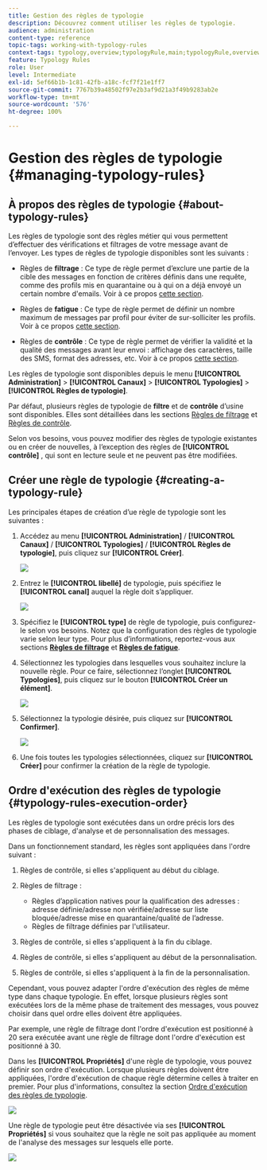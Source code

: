 ```yaml
---
title: Gestion des règles de typologie
description: Découvrez comment utiliser les règles de typologie.
audience: administration
content-type: reference
topic-tags: working-with-typology-rules
context-tags: typology,overview;typologyRule,main;typologyRule,overview
feature: Typology Rules
role: User
level: Intermediate
exl-id: 5ef66b1b-1c81-42fb-a18c-fcf7f21e1ff7
source-git-commit: 7767b39a48502f97e2b3af9d21a3f49b9283ab2e
workflow-type: tm+mt
source-wordcount: '576'
ht-degree: 100%

---
```


# Gestion des règles de typologie {#managing-typology-rules}

## À propos des règles de typologie {#about-typology-rules}

Les règles de typologie sont des règles métier qui vous permettent d’effectuer des vérifications et filtrages de votre message avant de l’envoyer. Les types de règles de typologie disponibles sont les suivants :

* Règles de **filtrage** : Ce type de règle permet d’exclure une partie de la cible des messages en fonction de critères définis dans une requête, comme des profils mis en quarantaine ou à qui on a déjà envoyé un certain nombre d&#39;emails. Voir à ce propos [cette section](../../sending/using/filtering-rules.md).

* Règles de **fatigue** : Ce type de règle permet de définir un nombre maximum de messages par profil pour éviter de sur-solliciter les profils. Voir à ce propos [cette section](../../sending/using/fatigue-rules.md).

* Règles de **contrôle** : Ce type de règle permet de vérifier la validité et la qualité des messages avant leur envoi : affichage des caractères, taille des SMS, format des adresses, etc. Voir à ce propos [cette section](../../sending/using/control-rules.md).

Les règles de typologie sont disponibles depuis le menu **[!UICONTROL Administration]** > **[!UICONTROL Canaux]** > **[!UICONTROL Typologies]** > **[!UICONTROL Règles de typologie]**.

Par défaut, plusieurs règles de typologie de **filtre** et de **contrôle** d’usine sont disponibles. Elles sont détaillées dans les sections [Règles de filtrage](../../sending/using/filtering-rules.md) et [Règles de contrôle](../../sending/using/control-rules.md).

Selon vos besoins, vous pouvez modifier des règles de typologie existantes ou en créer de nouvelles, à l’exception des règles de **[!UICONTROL contrôle]** , qui sont en lecture seule et ne peuvent pas être modifiées.

## Créer une règle de typologie {#creating-a-typology-rule}

Les principales étapes de création d’ue règle de typologie sont les suivantes :

1. Accédez au menu **[!UICONTROL Administration]** / **[!UICONTROL Canaux]** / **[!UICONTROL Typologies]** / **[!UICONTROL Règles de typologie]**, puis cliquez sur **[!UICONTROL Créer]**.

   ![](assets/typology_create-rule.png)

1. Entrez le **[!UICONTROL libellé]** de typologie, puis spécifiez le **[!UICONTROL canal]** auquel la règle doit s’appliquer.

   ![](assets/typology-rule-label.png)

1. Spécifiez le **[!UICONTROL type]** de règle de typologie, puis configurez-le selon vos besoins. Notez que la configuration des règles de typologie varie selon leur type. Pour plus d’informations, reportez-vous aux sections **[Règles de filtrage](../../sending/using/filtering-rules.md)** et **[Règles de fatigue](../../sending/using/fatigue-rules.md)**.

1. Sélectionnez les typologies dans lesquelles vous souhaitez inclure la nouvelle règle. Pour ce faire, sélectionnez l’onglet **[!UICONTROL Typologies]**, puis cliquez sur le bouton **[!UICONTROL Créer un élément]**.

   ![](assets/typology-typologies-tab.png)

1. Sélectionnez la typologie désirée, puis cliquez sur **[!UICONTROL Confirmer]**.

   ![](assets/typology-link.png)

1. Une fois toutes les typologies sélectionnées, cliquez sur **[!UICONTROL Créer]** pour confirmer la création de la règle de typologie.

## Ordre d&#39;exécution des règles de typologie       {#typology-rules-execution-order}

Les règles de typologie sont exécutées dans un ordre précis lors des phases de ciblage, d&#39;analyse et de personnalisation des messages.

Dans un fonctionnement standard, les règles sont appliquées dans l&#39;ordre suivant :

1. Règles de contrôle, si elles s&#39;appliquent au début du ciblage.
1. Règles de filtrage :

   * Règles d’application natives pour la qualification des adresses : adresse définie/adresse non vérifiée/adresse sur liste bloquée/adresse mise en quarantaine/qualité de l’adresse.
   * Règles de filtrage définies par l&#39;utilisateur.

1. Règles de contrôle, si elles s&#39;appliquent à la fin du ciblage.
1. Règles de contrôle, si elles s&#39;appliquent au début de la personnalisation.
1. Règles de contrôle, si elles s&#39;appliquent à la fin de la personnalisation.

Cependant, vous pouvez adapter l&#39;ordre d&#39;exécution des règles de même type dans chaque typologie. En effet, lorsque plusieurs règles sont exécutées lors de la même phase de traitement des messages, vous pouvez choisir dans quel ordre elles doivent être appliquées.

Par exemple, une règle de filtrage dont l&#39;ordre d&#39;exécution est positionné à 20 sera exécutée avant une règle de filtrage dont l&#39;ordre d&#39;exécution est positionné à 30.

Dans les **[!UICONTROL Propriétés]** d&#39;une règle de typologie, vous pouvez définir son ordre d&#39;exécution. Lorsque plusieurs règles doivent être appliquées, l&#39;ordre d&#39;exécution de chaque règle détermine celles à traiter en premier. Pour plus d&#39;informations, consultez la section [Ordre d&#39;exécution des règles de typologie](#typology-rules-execution-order).

![](assets/typology_rule-active.png)

Une règle de typologie peut être désactivée via ses **[!UICONTROL Propriétés]** si vous souhaitez que la règle ne soit pas appliquée au moment de l&#39;analyse des messages sur lesquels elle porte.

![](assets/typology_rule-order.png)
